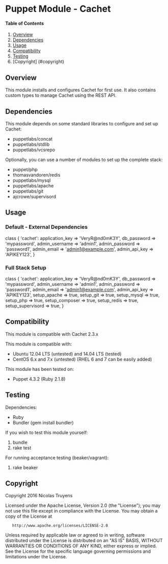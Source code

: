# Puppet Module - Cachet

#### Table of Contents

1. [Overview](#overview)
2. [Dependencies](#dependencies)
3. [Usage](#usage)
4. [Compatibility](#compatibility)
5. [Testing](#testing)
6. [Copyright] (#copyright)

## Overview

This module installs and configures Cachet for first use.
It also contains custom types to manage Cachet using the REST API.

## Dependencies

This module depends on some standard libraries to configure and set up Cachet:
- puppetlabs/concat
- puppetlabs/stdlib
- puppetlabs/vcsrepo

Optionally, you can use a number of modules to set up the complete stack:
- puppet/php
- thomasvandoren/redis
- puppetlabs/mysql
- puppetlabs/apache
- puppetlabs/git
- ajcrowe/supervisord

## Usage

### Default - External Dependencies
class { 'cachet':
  application_key => 'VeryR@nd0mK3Y',
  db_password     => 'mypassword',
  admin_username  => 'admin1',
  admin_password  => 'password1',
  admin_email     => 'admin1@example.com',
  admin_api_key   => 'APIKEY123',
}

### Full Stack Setup
class { 'cachet':
  application_key   => 'VeryR@nd0mK3Y',
  db_password       => 'mypassword',
  admin_username    => 'admin1',
  admin_password    => 'password1',
  admin_email       => 'admin1@example.com',
  admin_api_key     => 'APIKEY123',
  setup_apache      => true,
  setup_git         => true,
  setup_mysql       => true,
  setup_php         => true,
  setup_composer    => true,
  setup_redis       => true,
  setup_supervisord => true,
}

## Compatibility

This module is compatible with Cachet 2.3.x

This module is compatible with:
  * Ubuntu 12.04 LTS (untested) and 14.04 LTS (tested)
  * CentOS 6.x and 7.x (untested)
(RHEL 6 and 7 can be easily added)

This module has been tested on: 
- Puppet 4.3.2 (Ruby 2.1.8)

## Testing

Dependencies:
- Ruby
- Bundler (gem install bundler)

If you wish to test this module yourself:
1. bundle
2. rake test

For running acceptance testing (beaker/vagrant):
1. rake beaker

## Copyright

   Copyright 2016 Nicolas Truyens

   Licensed under the Apache License, Version 2.0 (the "License");
   you may not use this file except in compliance with the License.
   You may obtain a copy of the License at

       http://www.apache.org/licenses/LICENSE-2.0

   Unless required by applicable law or agreed to in writing, software
   distributed under the License is distributed on an "AS IS" BASIS,
   WITHOUT WARRANTIES OR CONDITIONS OF ANY KIND, either express or implied.
   See the License for the specific language governing permissions and
   limitations under the License.
